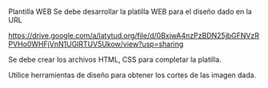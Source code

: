 Plantilla WEB
Se debe desarrollar la platilla WEB para el diseño dado en la URL

https://drive.google.com/a/latytud.org/file/d/0BxiwA4nzPzBDN25jbGFNVzRPVHo0WHFjVnN1UGlRTUV5Ukow/view?usp=sharing

Se debe crear los archivos HTML, CSS para completar la platilla.

Utilice herramientas de diseño para obtener los cortes de las imagen dada.
